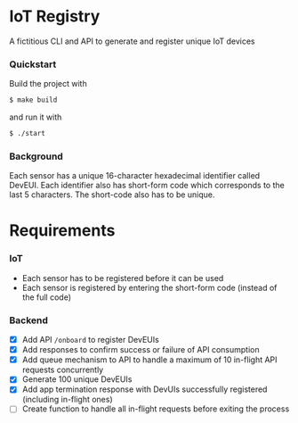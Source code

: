 # IoT Registry
A fictitious CLI and API to generate and register unique IoT devices 

### Quickstart
Build the project with

```bash
$ make build
```

and run it with

```bash
$ ./start
```

### Background

Each sensor has a unique 16-character hexadecimal identifier called DevEUI. Each identifier also has short-form code which corresponds to the last 5 characters. The short-code also has to be unique.

# Requirements

### IoT
- Each sensor has to be registered before it can be used
- Each sensor is registered by entering the short-form code (instead of the full code)

### Backend
- [x] Add API `/onboard` to register DevEUIs
- [x] Add responses to confirm success or failure of API consumption
- [x] Add queue mechanism to API to handle a maximum of 10 in-flight API requests concurrently
- [x] Generate 100 unique DevEUIs
- [x] Add app termination response with DevUIs successfully registered (including in-flight ones)
- [ ] Create function to handle all in-flight requests before exiting the process
